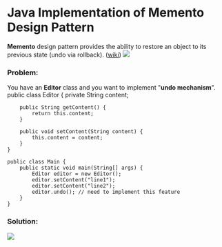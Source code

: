 # Java Implementation of Memento Design Pattern

**Memento** design pattern provides the ability to restore an object to its previous state (undo via rollback). ([wiki](https://en.wikipedia.org/wiki/Memento_pattern))
![](https://github.com/shamy1st/design-pattern-memento-java/blob/main/memento-uml.png)
### Problem: 
You have an **Editor** class and you want to implement "**undo mechanism**".
    public class Editor {
        private String content;

        public String getContent() {
            return this.content;
        }

        public void setContent(String content) {
            this.content = content;
        }
    }

    public class Main {
        public static void main(String[] args) {
            Editor editor = new Editor();
            editor.setContent("line1");
            editor.setContent("line2");
            editor.undo(); // need to implement this feature
        }
    }
### Solution:
![](https://github.com/shamy1st/design-pattern-memento-java/blob/main/memento-solution-uml.png)
